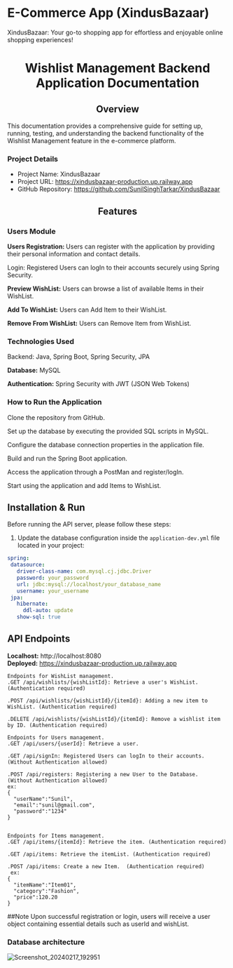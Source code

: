 # E-Commerce App (XindusBazaar)
XindusBazaar: Your go-to shopping app for effortless and enjoyable online shopping experiences!

                   
<h1 align="center">
Wishlist Management Backend Application Documentation </h1>
<h2 align="center">Overview </h2>

This documentation provides a comprehensive guide for setting up, running, testing, and understanding the backend functionality of the Wishlist Management feature in the e-commerce platform. 
### Project Details

- Project Name: XindusBazaar
- Project URL: https://xindusbazaar-production.up.railway.app
- GitHub Repository: https://github.com/SunilSinghTarkar/XindusBazaar
  
 <h2 align="center">Features </h2>
<h3>Users Module</h3>
<!--  <br /> -->
<b>  Users Registration: </b>  Users can register with the application by providing their personal information and contact details.

Login: Registered Users can logIn to their accounts securely using Spring Security.

<b>Preview WishList:</b> Users can browse a list of available Items in their WishList.

<b>Add To WishList:</b> Users can Add Item to their WishList.

<b>Remove From WishList:</b> Users can Remove Item from WishList.

<h3>Technologies Used</h3>

Backend: Java, Spring Boot, Spring Security, JPA

<b>Database:</b> MySQL

<b>Authentication:</b> Spring Security with JWT (JSON Web Tokens)

<h3>How to Run the Application</h3>
Clone the repository from GitHub.

Set up the database by executing the provided SQL scripts in MySQL.

Configure the database connection properties in the application file.

Build and run the Spring Boot application.

Access the application through a PostMan and register/logIn.

Start using the application and add Items to WishList.

## Installation & Run

Before running the API server, please follow these steps:

1. Update the database configuration inside the `application-dev.yml` file located in your project:
 ```yaml
spring:
  datasource:
    driver-class-name: com.mysql.cj.jdbc.Driver
    password: your_password
    url: jdbc:mysql://localhost/your_database_name
    username: your_username
  jpa:
    hibernate:
      ddl-auto: update
    show-sql: true
```

## API Endpoints
<b>Localhost:</b>  http://localhost:8080
<br>
<b>Deployed:</b>   https://xindusbazaar-production.up.railway.app

```
Endpoints for WishList management.
.GET /api/wishlists/{wishListId}: Retrieve a user's WishList.  (Authentication required)

.POST /api/wishlists/{wishListId}/{itemId}: Adding a new item to WishList. (Authentication required)

.DELETE /api/wishlists/{wishListId}/{itemId}: Remove a wishlist item by ID. (Authentication required)

Endpoints for Users management.
.GET /api/users/{userId}: Retrieve a user.

.GET /api/signIn: Registered Users can logIn to their accounts. (Without Authentication allowed)

.POST /api/registers: Registering a new User to the Database.   (Without Authentication allowed)
ex:
{ 
  "userName":"Sunil",
  "email":"sunil@gmail.com",
  "password":"1234"
}


Endpoints for Items management.
.GET /api/items/{itemId}: Retrieve the item. (Authentication required)

.GET /api/items: Retrieve the itemList. (Authentication required)

.POST /api/items: Create a new Item.  (Authentication required)
 ex:
{ 
  "itemName":"Item01",
  "category":"Fashion",
  "price":120.20
}

```

##Note 
Upon successful registration or login, users will receive a user object containing essential details such as userId and wishList.

<H3>Database architecture</H3>





![Screenshot_20240217_192951](https://github.com/SunilSinghTarkar/XindusBazaar/assets/121342167/c4acb1d8-f25b-4ee2-9636-b280830ddfbf)
